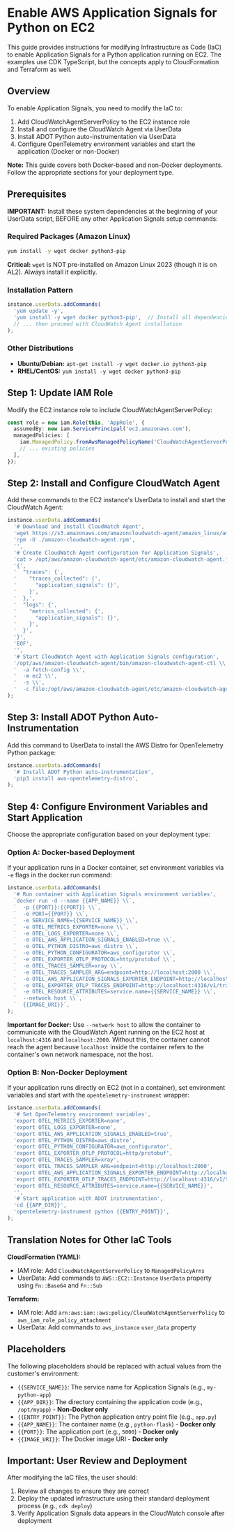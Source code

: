 # Enable AWS Application Signals for Python on EC2

This guide provides instructions for modifying Infrastructure as Code (IaC) to enable Application Signals for a Python application running on EC2. The examples use CDK TypeScript, but the concepts apply to CloudFormation and Terraform as well.

## Overview

To enable Application Signals, you need to modify the IaC to:
1. Add CloudWatchAgentServerPolicy to the EC2 instance role
2. Install and configure the CloudWatch Agent via UserData
3. Install ADOT Python auto-instrumentation via UserData
4. Configure OpenTelemetry environment variables and start the application (Docker or non-Docker)

**Note:** This guide covers both Docker-based and non-Docker deployments. Follow the appropriate sections for your deployment type.

## Prerequisites

**IMPORTANT:** Install these system dependencies at the beginning of your UserData script, BEFORE any other Application Signals setup commands:

### Required Packages (Amazon Linux)
```bash
yum install -y wget docker python3-pip
```

**Critical:** `wget` is NOT pre-installed on Amazon Linux 2023 (though it is on AL2). Always install it explicitly.

### Installation Pattern
```typescript
instance.userData.addCommands(
  'yum update -y',
  'yum install -y wget docker python3-pip',  // Install all dependencies first
  // ... then proceed with CloudWatch Agent installation
);
```

### Other Distributions
- **Ubuntu/Debian:** `apt-get install -y wget docker.io python3-pip`
- **RHEL/CentOS:** `yum install -y wget docker python3-pip`

## Step 1: Update IAM Role

Modify the EC2 instance role to include CloudWatchAgentServerPolicy:

```typescript
const role = new iam.Role(this, 'AppRole', {
  assumedBy: new iam.ServicePrincipal('ec2.amazonaws.com'),
  managedPolicies: [
    iam.ManagedPolicy.fromAwsManagedPolicyName('CloudWatchAgentServerPolicy'),
    // ... existing policies
  ],
});
```

## Step 2: Install and Configure CloudWatch Agent

Add these commands to the EC2 instance's UserData to install and start the CloudWatch Agent:

```typescript
instance.userData.addCommands(
  '# Download and install CloudWatch Agent',
  'wget https://s3.amazonaws.com/amazoncloudwatch-agent/amazon_linux/amd64/latest/amazon-cloudwatch-agent.rpm',
  'rpm -U ./amazon-cloudwatch-agent.rpm',
  '',
  '# Create CloudWatch Agent configuration for Application Signals',
  'cat > /opt/aws/amazon-cloudwatch-agent/etc/amazon-cloudwatch-agent.json << EOF',
  '{',
  '  "traces": {',
  '    "traces_collected": {',
  '      "application_signals": {}',
  '    }',
  '  },',
  '  "logs": {',
  '    "metrics_collected": {',
  '      "application_signals": {}',
  '    }',
  '  }',
  '}',
  'EOF',
  '',
  '# Start CloudWatch Agent with Application Signals configuration',
  '/opt/aws/amazon-cloudwatch-agent/bin/amazon-cloudwatch-agent-ctl \\',
  '  -a fetch-config \\',
  '  -m ec2 \\',
  '  -s \\',
  '  -c file:/opt/aws/amazon-cloudwatch-agent/etc/amazon-cloudwatch-agent.json',
);
```

## Step 3: Install ADOT Python Auto-Instrumentation

Add this command to UserData to install the AWS Distro for OpenTelemetry Python package:

```typescript
instance.userData.addCommands(
  '# Install ADOT Python auto-instrumentation',
  'pip3 install aws-opentelemetry-distro',
);
```

## Step 4: Configure Environment Variables and Start Application

Choose the appropriate configuration based on your deployment type:

### Option A: Docker-based Deployment

If your application runs in a Docker container, set environment variables via `-e` flags in the docker run command:

```typescript
instance.userData.addCommands(
  '# Run container with Application Signals environment variables',
  `docker run -d --name {{APP_NAME}} \\`,
  `  -p {{PORT}}:{{PORT}} \\`,
  `  -e PORT={{PORT}} \\`,
  `  -e SERVICE_NAME={{SERVICE_NAME}} \\`,
  `  -e OTEL_METRICS_EXPORTER=none \\`,
  `  -e OTEL_LOGS_EXPORTER=none \\`,
  `  -e OTEL_AWS_APPLICATION_SIGNALS_ENABLED=true \\`,
  `  -e OTEL_PYTHON_DISTRO=aws_distro \\`,
  `  -e OTEL_PYTHON_CONFIGURATOR=aws_configurator \\`,
  `  -e OTEL_EXPORTER_OTLP_PROTOCOL=http/protobuf \\`,
  `  -e OTEL_TRACES_SAMPLER=xray \\`,
  `  -e OTEL_TRACES_SAMPLER_ARG=endpoint=http://localhost:2000 \\`,
  `  -e OTEL_AWS_APPLICATION_SIGNALS_EXPORTER_ENDPOINT=http://localhost:4316/v1/metrics \\`,
  `  -e OTEL_EXPORTER_OTLP_TRACES_ENDPOINT=http://localhost:4316/v1/traces \\`,
  `  -e OTEL_RESOURCE_ATTRIBUTES=service.name={{SERVICE_NAME}} \\`,
  `  --network host \\`,
  `  {{IMAGE_URI}}`,
);
```

**Important for Docker:** Use `--network host` to allow the container to communicate with the CloudWatch Agent running on the EC2 host at `localhost:4316` and `localhost:2000`. Without this, the container cannot reach the agent because `localhost` inside the container refers to the container's own network namespace, not the host.

### Option B: Non-Docker Deployment

If your application runs directly on EC2 (not in a container), set environment variables and start with the `opentelemetry-instrument` wrapper:

```typescript
instance.userData.addCommands(
  '# Set OpenTelemetry environment variables',
  'export OTEL_METRICS_EXPORTER=none',
  'export OTEL_LOGS_EXPORTER=none',
  'export OTEL_AWS_APPLICATION_SIGNALS_ENABLED=true',
  'export OTEL_PYTHON_DISTRO=aws_distro',
  'export OTEL_PYTHON_CONFIGURATOR=aws_configurator',
  'export OTEL_EXPORTER_OTLP_PROTOCOL=http/protobuf',
  'export OTEL_TRACES_SAMPLER=xray',
  'export OTEL_TRACES_SAMPLER_ARG=endpoint=http://localhost:2000',
  'export OTEL_AWS_APPLICATION_SIGNALS_EXPORTER_ENDPOINT=http://localhost:4316/v1/metrics',
  'export OTEL_EXPORTER_OTLP_TRACES_ENDPOINT=http://localhost:4316/v1/traces',
  'export OTEL_RESOURCE_ATTRIBUTES=service.name={{SERVICE_NAME}}',
  '',
  '# Start application with ADOT instrumentation',
  'cd {{APP_DIR}}',
  'opentelemetry-instrument python {{ENTRY_POINT}}',
);
```

## Translation Notes for Other IaC Tools

**CloudFormation (YAML):**
- IAM role: Add `CloudWatchAgentServerPolicy` to `ManagedPolicyArns`
- UserData: Add commands to `AWS::EC2::Instance` `UserData` property using `Fn::Base64` and `Fn::Sub`

**Terraform:**
- IAM role: Add `arn:aws:iam::aws:policy/CloudWatchAgentServerPolicy` to `aws_iam_role_policy_attachment`
- UserData: Add commands to `aws_instance` `user_data` property

## Placeholders

The following placeholders should be replaced with actual values from the customer's environment:
- `{{SERVICE_NAME}}`: The service name for Application Signals (e.g., `my-python-app`)
- `{{APP_DIR}}`: The directory containing the application code (e.g., `/opt/myapp`) - **Non-Docker only**
- `{{ENTRY_POINT}}`: The Python application entry point file (e.g., `app.py`)
- `{{APP_NAME}}`: The container name (e.g., `python-flask`) - **Docker only**
- `{{PORT}}`: The application port (e.g., `5000`) - **Docker only**
- `{{IMAGE_URI}}`: The Docker image URI - **Docker only**

## Important: User Review and Deployment

After modifying the IaC files, the user should:
1. Review all changes to ensure they are correct
2. Deploy the updated infrastructure using their standard deployment process (e.g., `cdk deploy`)
3. Verify Application Signals data appears in the CloudWatch console after deployment
